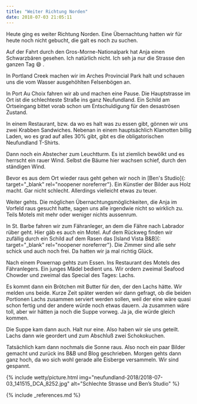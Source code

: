 ```yaml
---
title: "Weiter Richtung Norden"
date: 2018-07-03 21:05:11
---
```


Heute ging es weiter Richtung Norden. Eine Übernachtung hatten wir für heute noch nicht gebucht, die galt es noch zu suchen.

Auf der Fahrt durch den Gros-Morne-Nationalpark hat Anja einen Schwarzbären gesehen. Ich natürlich nicht. Ich seh ja nur die Strasse den ganzen Tag :smile: .

In Portland Creek machen wir im Arches Provincial Park halt und schauen uns die vom Wasser ausgehöhlten Felsenbögen an.

In Port Au Choix fahren wir ab und machen eine Pause. Die Hauptstrasse im Ort ist die schlechteste Straße ins ganz Neufundland. Ein Schild am Ortseingang bittet vorab schon um Entschuldigung für den desaströsen Zustand.

In einem Restaurant, bzw. da wo es halt was zu essen gibt, gönnen wir uns zwei Krabben Sandwiches. Nebenan in einem hauptsächlich Klamotten billig Laden, wo es grad auf alles 30% gibt, gibt es die obligatorischen Neufundland T-Shirts.

Dann noch ein Abstecher zum Leuchtturm. Es ist ziemlich bewölkt und es herrscht ein rauer Wind. Selbst die Bäume hier wachsen schief, durch den ständigen Wind. 

Bevor es aus dem Ort wieder raus geht gehen wir noch in [Ben's Studio]{: target="_blank" rel="noopener noreferrer"}. Ein Künstler der Bilder aus Holz macht. Gar nicht schlecht. Allerdings vielleicht etwas zu teuer.

Weiter gehts. Die möglichen Übernachtungsmöglichkeiten, die Anja im Vorfeld raus gesucht hatte, sagen uns alle irgendwie nicht so wirklich zu. Teils Motels mit mehr oder weniger nichts aussenrum. 

In St. Barbe fahren wir zum Fähranleger, an dem die Fähre nach Labrador rüber geht. Hier gäb es auch ein Motel. Auf dem Rückweg finden wir zufällig durch ein Schild auf dem Rasen das [Island Vista B&B]{: target="_blank" rel="noopener noreferrer"}. Die Zimmer sind alle sehr schick und auch noch frei. Da hatten wir ja mal richtig Glück.

Nach einem Powernap gehts zum Essen. Ins Restaurant des Motels des Fähranlegers. Ein junges Mädel bedient uns. Wir ordern zweimal Seafood Chowder und zweimal das Special des Tages: Lachs.

Es kommt dann ein Brötchen mit Butter für den, der den Lachs hätte. Wir melden uns beide. Kurze Zeit später werden wir dann gefragt, ob die beiden Portionen Lachs zusammen serviert werden sollen, weil der eine wäre quasi schon fertig und der andere würde noch etwas dauern. Ja zusammen wäre toll, aber wir hätten ja noch die Suppe vorweg. Ja ja, die würde gleich kommen.

Die Suppe kam dann auch. Halt nur eine. Also haben wir sie uns geteilt. Lachs dann wie geordert und zum Abschluß zwei Schokokuchen.

Tatsächlich kam dann nochmals die Sonne raus. Also noch ein paar Bilder gemacht und zurück ins B&B und Blog geschrieben. Morgen gehts dann ganz hoch, da wo sich wohl gerade alle Eisberge versammeln. Wir sind gespannt. 


{% include wetty/picture.html img="neufundland-2018/2018-07-03_141515_DCA_8252.jpg" alt="Schlechte Strasse und Ben’s Studio" %}



{% include _references.md %}